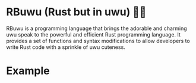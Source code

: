 # RBuwu (Rust but in uwu) 🦀🌸

RBuwu is a programming language that brings the adorable and charming uwu speak to the powerful and efficient Rust programming language. It provides a set of functions and syntax modifications to allow developers to write Rust code with a sprinkle of uwu cuteness.


# Example
```rust

```